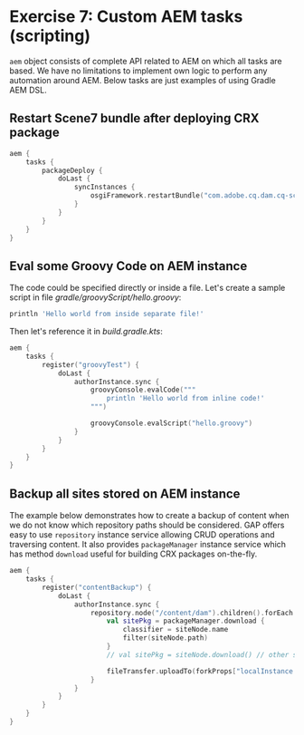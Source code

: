 # Exercise 7: Custom AEM tasks (scripting)

`aem` object consists of complete API related to AEM on which all tasks are based. We have no limitations to implement own logic to perform any automation around AEM. Below tasks are just examples of using Gradle AEM DSL.

## Restart Scene7 bundle after deploying CRX package

```kotlin
aem {
    tasks {
        packageDeploy {
            doLast {
                syncInstances {
                    osgiFramework.restartBundle("com.adobe.cq.dam.cq-scene7-imaging")
                }
            }
        }   
    }   
}
```

## Eval some Groovy Code on AEM instance

The code could be specified directly or inside a file.
Let's create a sample script in file *gradle/groovyScript/hello.groovy*:

```groovy
println 'Hello world from inside separate file!'
```

Then let's reference it in *build.gradle.kts*:

```kotlin
aem {
    tasks {
        register("groovyTest") {
            doLast {
                authorInstance.sync {
                    groovyConsole.evalCode("""
                        println 'Hello world from inline code!'
                    """)

                    groovyConsole.evalScript("hello.groovy")
                } 
            }       
        }   
    }   
}
```

## Backup all sites stored on AEM instance

The example below demonstrates how to create a backup of content when we do not know which repository paths should be considered.
GAP offers easy to use `repository` instance service allowing CRUD operations and traversing content. 
It also provides `packageManager` instance service which has method `download` useful for building CRX packages on-the-fly.

```kotlin
aem {
    tasks {
        register("contentBackup") {
            doLast {
                authorInstance.sync {
                    repository.node("/content/dam").children().forEach { siteNode ->
                        val sitePkg = packageManager.download {
                            classifier = siteNode.name
                            filter(siteNode.path)
                        }
                        // val sitePkg = siteNode.download() // other shorthand

                        fileTransfer.uploadTo(forkProps["localInstance.backup.uploadUrl"]!!, sitePkg)
                    }
                }
            }
        }   
    }   
}
```

